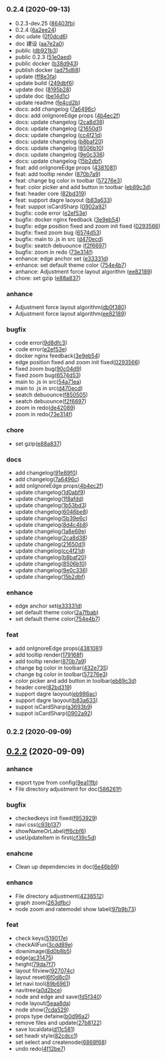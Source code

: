 ## <small>0.2.4 (2020-09-13)</small>

* 0.2.3-dev.25 ([86403fb](https://github.com/lusess123/web-pdm/commit/86403fb))
* 0.2.4 ([6a2ee24](https://github.com/lusess123/web-pdm/commit/6a2ee24))
* doc udate ([0f0dcd6](https://github.com/lusess123/web-pdm/commit/0f0dcd6))
* doc 建设 ([aa7e2a0](https://github.com/lusess123/web-pdm/commit/aa7e2a0))
* public ([db921b3](https://github.com/lusess123/web-pdm/commit/db921b3))
* public 0.2.3 ([51e0aed](https://github.com/lusess123/web-pdm/commit/51e0aed))
* public docker ([b38d943](https://github.com/lusess123/web-pdm/commit/b38d943))
* publish docker ([ad75d68](https://github.com/lusess123/web-pdm/commit/ad75d68))
* update ([ff8e3fa](https://github.com/lusess123/web-pdm/commit/ff8e3fa))
* update build ([249dbf6](https://github.com/lusess123/web-pdm/commit/249dbf6))
* update doc ([8195b28](https://github.com/lusess123/web-pdm/commit/8195b28))
* update doc ([be14d1c](https://github.com/lusess123/web-pdm/commit/be14d1c))
* update readme ([fe4cd2b](https://github.com/lusess123/web-pdm/commit/fe4cd2b))
* docs: add changelog ([7a6496c](https://github.com/lusess123/web-pdm/commit/7a6496c))
* docs: add onIgnoreEdge props ([4b4ec2f](https://github.com/lusess123/web-pdm/commit/4b4ec2f))
* docs: update changelog ([2ca8d38](https://github.com/lusess123/web-pdm/commit/2ca8d38))
* docs: update changelog ([21650d1](https://github.com/lusess123/web-pdm/commit/21650d1))
* docs: update changelog ([cc4f21d](https://github.com/lusess123/web-pdm/commit/cc4f21d))
* docs: update changelog ([b8baf20](https://github.com/lusess123/web-pdm/commit/b8baf20))
* docs: update changelog ([8506b10](https://github.com/lusess123/web-pdm/commit/8506b10))
* docs: update changelog ([9e0c336](https://github.com/lusess123/web-pdm/commit/9e0c336))
* docs: update changelog ([15b2dbf](https://github.com/lusess123/web-pdm/commit/15b2dbf))
* feat: add onIgnoreEdge props ([4381081](https://github.com/lusess123/web-pdm/commit/4381081))
* feat: add tooltip render ([870b7a9](https://github.com/lusess123/web-pdm/commit/870b7a9))
* feat: change bg color in toolbar ([57276e3](https://github.com/lusess123/web-pdm/commit/57276e3))
* feat: color picker and add button in toolbar ([eb89c3d](https://github.com/lusess123/web-pdm/commit/eb89c3d))
* feat: header core ([82bd319](https://github.com/lusess123/web-pdm/commit/82bd319))
* feat: support dagre laoyout ([b83a633](https://github.com/lusess123/web-pdm/commit/b83a633))
* feat: suppot isCardSharp ([0902a92](https://github.com/lusess123/web-pdm/commit/0902a92))
* bugfix: code error ([e2ef53e](https://github.com/lusess123/web-pdm/commit/e2ef53e))
* bugfix: docker nginx feedback ([3e9eb54](https://github.com/lusess123/web-pdm/commit/3e9eb54))
* bugfix: edge position fixed and zoom init fixed ([0293566](https://github.com/lusess123/web-pdm/commit/0293566))
* bugfix: fixed zoom bug ([6574d53](https://github.com/lusess123/web-pdm/commit/6574d53))
* bugfix: main to .js in src ([d470ecd](https://github.com/lusess123/web-pdm/commit/d470ecd))
* bugfix: seatch debuounce ([f2f6697](https://github.com/lusess123/web-pdm/commit/f2f6697))
* bugfix: zoom in redo ([73e314f](https://github.com/lusess123/web-pdm/commit/73e314f))
* enhance: edge anchor set ([e33331d](https://github.com/lusess123/web-pdm/commit/e33331d))
* enhance: set default theme color ([754e4b7](https://github.com/lusess123/web-pdm/commit/754e4b7))
* anhance: Adjustment force layout algorithm ([ee82189](https://github.com/lusess123/web-pdm/commit/ee82189))
* chore: set gzip ([e88a837](https://github.com/lusess123/web-pdm/commit/e88a837))

### anhance

* Adjustment force layout algorithm([db0f380](https://github.com/lusess123/web-pdm/commit/db0f380ed833d8f13637021955a39598fb0bb538))
* Adjustment force layout algorithm([ee82189](https://github.com/lusess123/web-pdm/commit/ee82189128eb72092636375b41140f92fcddcada))


### bugfix

* code error([9d8dfc3](https://github.com/lusess123/web-pdm/commit/9d8dfc3806c5deb12560fcdf072698c003e0aef0))
* code error([e2ef53e](https://github.com/lusess123/web-pdm/commit/e2ef53e11271698540837a3b633eb6260c4ee440))
* docker nginx feedback([3e9eb54](https://github.com/lusess123/web-pdm/commit/3e9eb54e73c2b2f757e20402367602be29beab6b))
* edge position fixed and zoom init fixed([0293566](https://github.com/lusess123/web-pdm/commit/02935665c2964ec8f45b9cae8b7fe76a4b778150))
* fixed zoom bug([90c04d9](https://github.com/lusess123/web-pdm/commit/90c04d9d0b4d933d0e05c47b926b6598e21ad7d8))
* fixed zoom bug([6574d53](https://github.com/lusess123/web-pdm/commit/6574d53d4d7190e2f1c42d8a931de78ff7ff266e))
* main to .js in src([54a71ea](https://github.com/lusess123/web-pdm/commit/54a71ead5a026b41e2ae0f1aeedce9dbd0b9d26d))
* main to .js in src([d470ecd](https://github.com/lusess123/web-pdm/commit/d470ecdaf8091f6dcfb484f58eaecf35fad63d85))
* seatch debuounce([f850505](https://github.com/lusess123/web-pdm/commit/f8505054349b0a335bca0d5a49a82aaa4bb28eb4))
* seatch debuounce([f2f6697](https://github.com/lusess123/web-pdm/commit/f2f6697e088ab37527f13b6e2d56d733b5faa716))
* zoom in redo([de42089](https://github.com/lusess123/web-pdm/commit/de4208978d0ae8b4c6db554a8fb72512accaf63f))
* zoom in redo([73e314f](https://github.com/lusess123/web-pdm/commit/73e314f24d883d116fb33171a084fc56fcb41c49))


### chore

* set gzip([e88a837](https://github.com/lusess123/web-pdm/commit/e88a837f91835bfd17a3fadc69392998d1af9b77))


### docs

* add changelog([91e89f0](https://github.com/lusess123/web-pdm/commit/91e89f0340ce53b2471388c2d7888ad05f707ead))
* add changelog([7a6496c](https://github.com/lusess123/web-pdm/commit/7a6496c6a30e48e3815cf1988e2513e44ed3401b))
* add onIgnoreEdge props([4b4ec2f](https://github.com/lusess123/web-pdm/commit/4b4ec2fae95960907e4ba65a92fd5c93a5edde4b))
* update changelog([1d0abf9](https://github.com/lusess123/web-pdm/commit/1d0abf96a6d643b03facdcc2abb3a7a2b73d6c8a))
* update changelog([1f8afdd](https://github.com/lusess123/web-pdm/commit/1f8afdd3ebb2a3a8d3d6f6f4775919527038852b))
* update changelog([1b53bd3](https://github.com/lusess123/web-pdm/commit/1b53bd34e934e88b19bcbf458973deca305a83e6))
* update changelog([6046be8](https://github.com/lusess123/web-pdm/commit/6046be84bea09bd1f715f95a5a569c547ed74156))
* update changelog([5b39e6c](https://github.com/lusess123/web-pdm/commit/5b39e6cccd4e2ae6bed0ee9576240bbf4c0d1662))
* update changelog([8d4c4b8](https://github.com/lusess123/web-pdm/commit/8d4c4b85bf13940ce5e9ef48ac0dbfc3828f6cc5))
* update changelog([1a8e69e](https://github.com/lusess123/web-pdm/commit/1a8e69ebbe9106407e1b40046d43a8c8cb74b84d))
* update changelog([2ca8d38](https://github.com/lusess123/web-pdm/commit/2ca8d3896897657fb4b948c1e524848cb3219e07))
* update changelog([21650d1](https://github.com/lusess123/web-pdm/commit/21650d1229a444b119910482327d9077be2a62a8))
* update changelog([cc4f21d](https://github.com/lusess123/web-pdm/commit/cc4f21d9d9df59c8474679396ffa8d0a7be48e18))
* update changelog([b8baf20](https://github.com/lusess123/web-pdm/commit/b8baf20acf1a71b122516e0d339d8b2734026291))
* update changelog([8506b10](https://github.com/lusess123/web-pdm/commit/8506b10045609fad339a4fccce3b2c17c63ba625))
* update changelog([9e0c336](https://github.com/lusess123/web-pdm/commit/9e0c3364f8aab8e2f523e204eb336d0973e59a29))
* update changelog([15b2dbf](https://github.com/lusess123/web-pdm/commit/15b2dbfe366ca1634bb104a6139aca277ddf5a0c))


### enhance

* edge anchor set([e33331d](https://github.com/lusess123/web-pdm/commit/e33331d2016f1984088b546d74a389da91011e7b))
* set default theme color([2a7fbab](https://github.com/lusess123/web-pdm/commit/2a7fbab0fb04506a2c803d19af04cb9431e47a7c))
* set default theme color([754e4b7](https://github.com/lusess123/web-pdm/commit/754e4b73d0a9f4ead54938d662356f8a426c1889))


### feat

* add onIgnoreEdge props([4381081](https://github.com/lusess123/web-pdm/commit/4381081e664aaaf8efbbbb30aaf423e10c45d53c))
* add tooltip render([179168f](https://github.com/lusess123/web-pdm/commit/179168fc836329b46914e6d845094aee0c6cedbb))
* add tooltip render([870b7a9](https://github.com/lusess123/web-pdm/commit/870b7a946d70b308d1e90c1c6cac16f2783b8983))
* change bg color in toolbar([432e735](https://github.com/lusess123/web-pdm/commit/432e735b428f91edacbffee4c762c03b85f1e902))
* change bg color in toolbar([57276e3](https://github.com/lusess123/web-pdm/commit/57276e317c6d808747c111f777a0dbc05cae7dc4))
* color picker and add button in toolbar([eb89c3d](https://github.com/lusess123/web-pdm/commit/eb89c3d0ac3f19fb328bee98e5133eef761e6567))
* header core([82bd319](https://github.com/lusess123/web-pdm/commit/82bd319779713476ce5f750c9f7da2acba749429))
* support dagre laoyout([eb986ac](https://github.com/lusess123/web-pdm/commit/eb986ac9fc04880c9e2acb6addb1dd1f1f0e8153))
* support dagre laoyout([b83a633](https://github.com/lusess123/web-pdm/commit/b83a6330e72854b120a523f9bb45f0c4824b9c39))
* suppot isCardSharp([a3693b9](https://github.com/lusess123/web-pdm/commit/a3693b92d2a03042d69d1f1b968356040887ec9c))
* suppot isCardSharp([0902a92](https://github.com/lusess123/web-pdm/commit/0902a9289d72043a29f8f03299ca39433723df7f))


## <small>0.2.2 (2020-09-09)</small>


## [0.2.2](https://github.com/lusess123/web-pdm/compare/a0d2bce1181828246084fea516dc8c0706d56c4a...0.2.2) (2020-09-09)


### anhance

* export type from config([9ea11fb](https://github.com/lusess123/web-pdm/commit/9ea11fb0d9605b359e538fa2a4efde376345b3d5))
* File directory adjustment for doc([586261f](https://github.com/lusess123/web-pdm/commit/586261f4a1c1af5c09b1dd6544606e56d884623d))


### bugfix

* checkedkeys init fixed([f953929](https://github.com/lusess123/web-pdm/commit/f95392997c02df96ff7aa972f99f998ce5f31223))
* navi css([c93b137](https://github.com/lusess123/web-pdm/commit/c93b13780753ef319868b88f43f3a1a50d8070df))
* showNameOrLabel([ff6cbf6](https://github.com/lusess123/web-pdm/commit/ff6cbf6cfdd2281f6fe37b97ef02bc3a1d86f7e0))
* useUpdateItem in first([cf39c5d](https://github.com/lusess123/web-pdm/commit/cf39c5df0930cce714ce273e0ed2c9f7e2f77f03))


### enahcne

* Clean up dependencies in doc([6e46b99](https://github.com/lusess123/web-pdm/commit/6e46b99ce1149b880dcd042d21f6f889d9111aaf))


### enhance

* File directory adjustment([4236512](https://github.com/lusess123/web-pdm/commit/4236512de7bd1ff228d7bae815fdc3edb18528ce))
* graph zoom([263dfbc](https://github.com/lusess123/web-pdm/commit/263dfbcac4dc36668c60494b4d1c803624e22c7b))
* node zoom and ratemodel show label([97b9b73](https://github.com/lusess123/web-pdm/commit/97b9b739375a68fe8dcbfa2dd34c6d152aee4f60))


### feat

* check keys([519017e](https://github.com/lusess123/web-pdm/commit/519017e6e7e16e72fa1f62af642608b63514277c))
* checkAllFun([3cdd89e](https://github.com/lusess123/web-pdm/commit/3cdd89e080fed4664765dc248fd7b8b63c1e6163))
* downimage([8d0b8b5](https://github.com/lusess123/web-pdm/commit/8d0b8b53898025e7499e06ce74565a1af5523c45))
* edge([ac31475](https://github.com/lusess123/web-pdm/commit/ac3147501e54dd583e2a1bafc953f1304645485b))
* height([79da7f7](https://github.com/lusess123/web-pdm/commit/79da7f72fc593c1e88f1b7b7bbfb54a4907ad422))
* layout fitview([927074c](https://github.com/lusess123/web-pdm/commit/927074c8e9f4164e39fc784e53a5fe90d1c28887))
* layout reset([6f0d8c0](https://github.com/lusess123/web-pdm/commit/6f0d8c064964836101344be4f56ab7d844c3017c))
* let navi tool([89b6961](https://github.com/lusess123/web-pdm/commit/89b6961d5040207a9dd85726bacfb8edd060e0f1))
* navitree([a0d2bce](https://github.com/lusess123/web-pdm/commit/a0d2bce1181828246084fea516dc8c0706d56c4a))
* node and edge and save([fd5f340](https://github.com/lusess123/web-pdm/commit/fd5f340706f48571646f015477d9344faac6c672))
* node layout([5eaa8da](https://github.com/lusess123/web-pdm/commit/5eaa8da3cc3c0e16e5d0703b3fd603ed3fcc9f3c))
* node show([7cda529](https://github.com/lusess123/web-pdm/commit/7cda529f36a422096d6796d44be71504e494ef66))
* props type  defaine([b0d96a2](https://github.com/lusess123/web-pdm/commit/b0d96a2ed47bcfd458d7a7685df847403537bfb3))
* remove files and update([27b8122](https://github.com/lusess123/web-pdm/commit/27b81227bb94ecf9b6fd5f83f9b5d6de9c34a88f))
* save localdata([d11c581](https://github.com/lusess123/web-pdm/commit/d11c581f07a36e8b65164b6612e2705487bb579e))
* set headr style([82cdcc1](https://github.com/lusess123/web-pdm/commit/82cdcc13500527189afa6a6fc09e22e9c2cf6650))
* set select and createnode([6868f68](https://github.com/lusess123/web-pdm/commit/6868f680576aa2561ee8fb58ec6694691f013db4))
* undo redo([4f12be7](https://github.com/lusess123/web-pdm/commit/4f12be78140587ed5ad63efaed9354da8594463e))




